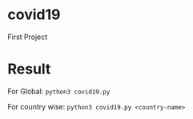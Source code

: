 # covid19

First Project

# Result
For Global:
``python3 covid19.py`` 

For country wise:
``python3 covid19.py <country-name>``



